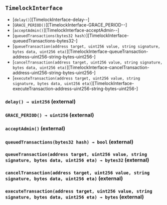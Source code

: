 ## <span id="TimelockInterface"></span> `TimelockInterface`



- [`delay()`][TimelockInterface-delay--]
- [`GRACE_PERIOD()`][TimelockInterface-GRACE_PERIOD--]
- [`acceptAdmin()`][TimelockInterface-acceptAdmin--]
- [`queuedTransactions(bytes32 hash)`][TimelockInterface-queuedTransactions-bytes32-]
- [`queueTransaction(address target, uint256 value, string signature, bytes data, uint256 eta)`][TimelockInterface-queueTransaction-address-uint256-string-bytes-uint256-]
- [`cancelTransaction(address target, uint256 value, string signature, bytes data, uint256 eta)`][TimelockInterface-cancelTransaction-address-uint256-string-bytes-uint256-]
- [`executeTransaction(address target, uint256 value, string signature, bytes data, uint256 eta)`][TimelockInterface-executeTransaction-address-uint256-string-bytes-uint256-]
### <span id="TimelockInterface-delay--"></span> `delay() → uint256` (external)



### <span id="TimelockInterface-GRACE_PERIOD--"></span> `GRACE_PERIOD() → uint256` (external)



### <span id="TimelockInterface-acceptAdmin--"></span> `acceptAdmin()` (external)



### <span id="TimelockInterface-queuedTransactions-bytes32-"></span> `queuedTransactions(bytes32 hash) → bool` (external)



### <span id="TimelockInterface-queueTransaction-address-uint256-string-bytes-uint256-"></span> `queueTransaction(address target, uint256 value, string signature, bytes data, uint256 eta) → bytes32` (external)



### <span id="TimelockInterface-cancelTransaction-address-uint256-string-bytes-uint256-"></span> `cancelTransaction(address target, uint256 value, string signature, bytes data, uint256 eta)` (external)



### <span id="TimelockInterface-executeTransaction-address-uint256-string-bytes-uint256-"></span> `executeTransaction(address target, uint256 value, string signature, bytes data, uint256 eta) → bytes` (external)



